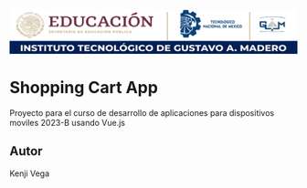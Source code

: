 <center>
<img 
src="https://github.com/kenjiMiguel/VueJS-ShoppingCart/blob/main/public/img/itgam.png?raw=true"
alt="ITGAM Header"/>
</center>
   

# Shopping Cart App

Proyecto para el curso de desarrollo de aplicaciones
para dispositivos moviles 2023-B usando Vue.js

## Autor
Kenji Vega
